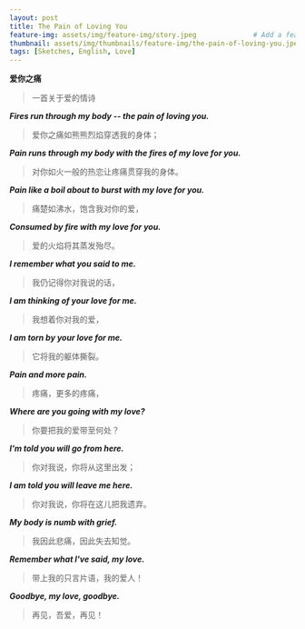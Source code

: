 ```yaml
---
layout: post
title: The Pain of Loving You
feature-img: assets/img/feature-img/story.jpeg              # Add a feature-image to the post
thumbnail: assets/img/thumbnails/feature-img/the-pain-of-loving-you.jpeg  # Add a thumbnail image on blog view
tags: [Sketches, English, Love]
---
```


**爱你之痛**

<!-- START doctoc -->
<!-- END doctoc -->

> 一首关于爱的情诗

***Fires run through my body -- the pain of loving you.***

> 爱你之痛如熊熊烈焰穿透我的身体；

***Pain runs through my body with the fires of my love for you.***

> 对你如火一般的热恋让疼痛贯穿我的身体。

***Pain like a boil about to burst with my love for you.***

> 痛楚如沸水，饱含我对你的爱，

***Consumed by fire with my love for you.***

> 爱的火焰将其蒸发殆尽。

***I remember what you said to me.***

> 我仍记得你对我说的话，

***I am thinking of your love for me.***

> 我想着你对我的爱，

***I am torn by your love for me.***

> 它将我的躯体撕裂。

***Pain and more pain.***

> 疼痛，更多的疼痛，

***Where are you going with my love?***

> 你要把我的爱带至何处？

***I'm told you will go from here.***

> 你对我说，你将从这里出发；

***I am told you will leave me here.***

> 你对我说，你将在这儿把我遗弃。

***My body is numb with grief.***

> 我因此悲痛，因此失去知觉。

***Remember what I've said, my love.***

> 带上我的只言片语，我的爱人！

***Goodbye, my love, goodbye.***

> 再见，吾爱，再见！
